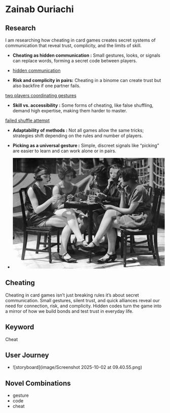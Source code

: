 # Zainab Ouriachi

## Research 
I am researching how cheating in card games creates secret systems of communication that reveal trust, complicity, and the limits of skill.

- **Cheating as hidden communication :** Small gestures, looks, or signals can replace words, forming a secret code between players.
- [hidden communication](https://youtu.be/E33jLqBWHmk)

- **Risk and complicity in pairs:** Cheating in a binome can create trust but also backfire if one partner fails.

[two players coordinating gestures](https://youtu.be/3Ig571vHPUg)
- **Skill vs. accessibility :** Some forms of cheating, like false shuffling, demand high expertise, making them harder to master.

[failed shuffle attempt](https://youtu.be/E33jLqBWHmk)

- **Adaptability of methods :** Not all games allow the same tricks; strategies shift depending on the rules and number of players.

- **Picking as a universal gesture :** Simple, discreet signals like “picking” are easier to learn and can work alone or in pairs.
- ![picking gesture](image/gettyimages-3311316-612x612.jpg)

## Cheating
Cheating in card games isn’t just breaking rules it’s about secret communication. Small gestures, silent trust, and quick alliances reveal our need for connection, risk, and complicity. Hidden codes turn the game into a mirror of how we build bonds and test trust in everyday life.

## Keyword
Cheat 

## User Journey
- ![storyboard](image/Screenshot 2025-10-02 at 09.40.55.png)

## Novel Combinations
- gesture
- code
- cheat 